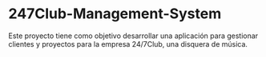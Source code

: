 # 247Club-Management-System
Este proyecto tiene como objetivo desarrollar una aplicación para gestionar clientes y proyectos para la empresa 24/7Club, una disquera de música.
